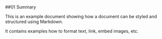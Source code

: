 ##01 Summary

This is an example document showing how a document can be styled and structured using Markdown. 

It contains examples how to format text, link, embed images, etc.
